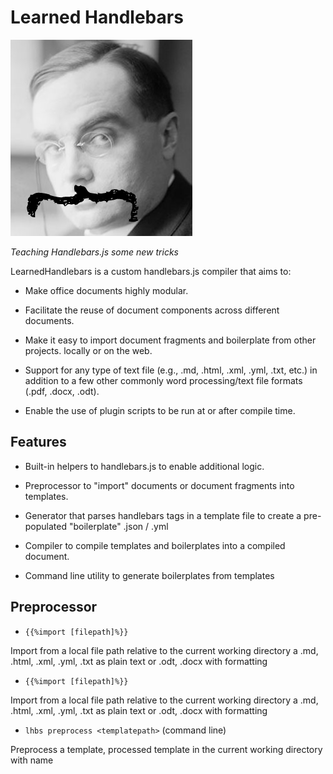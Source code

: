 # Learned Handlebars
![Alt text](lhbs_logo.png)

*Teaching Handlebars.js some new tricks*

LearnedHandlebars is a custom handlebars.js compiler that aims to:

- Make office documents highly modular.

- Facilitate the reuse of document components across different documents.

- Make it easy to import document fragments and boilerplate from other projects.
locally or on the web.

- Support for any type of text file (e.g., .md, .html, .xml, .yml, .txt, etc.) in addition to a few other commonly word processing/text file formats (.pdf, .docx, .odt).

- Enable the use of plugin scripts to be run at or after compile time.


## Features

- Built-in helpers to handlebars.js to enable additional logic.

- Preprocessor to "import" documents or document fragments into templates.

- Generator that parses handlebars tags in a template file to create a pre-populated "boilerplate" .json / .yml

- Compiler to compile templates and boilerplates into a compiled document.

- Command line utility to generate boilerplates from templates

## Preprocessor

- `{{%import [filepath]%}}`

Import from a local file path relative to the current working directory a .md, .html, .xml, .yml, .txt as plain text or .odt, .docx with formatting

- `{{%import [filepath]%}}`

Import from a local file path relative to the current working directory a .md, .html, .xml, .yml, .txt as plain text or .odt, .docx with formatting

- `lhbs preprocess <templatepath>` (command line)

Preprocess a template, processed template in the current working directory with name <template>-processed by default.


## Generator (from command line)

- `./lhbs.js generate <templatepath>`

Generate boilerplate.  By default the boilerplate will have same name as the template

##### Flags

- `-j, --json`

Create boilerplate as .json [default]

- `-y, --yaml`

Create boilerplate as .yaml

- `-i, --import <filepaths_separated_by_+>`

Pre-import boilerplates into the generated boilerplate.

##### Example

- `./lhbs.js generate template.html --import name.json+address.json`

Generates a boilerplate named template.json in the current working directory prepopulating
template.json with name.json and address.json, in that order.

## Compiler (from command line)

`lhbs compile <templatepath>`

Compile template to the current working directory with name <template>-compiled by default.

##### Flags

- `-i, --import <filepaths_separated_by_+>`

Filepaths to boilerplates to use

- `-o, --output <filepath>`

Filepath to output boilerplate to.

- `-p, --plugin <pluginpath>`

Plugins to execute with the compiled boilerplate

##### Example

- `./lhbs.js lhbs compile template.html --import name.json+address.json --output /path/to/output/output.html`

Generates a boilerplate named template.json in the current working directory prepopulating
template.json with name.json and address.json, in that order.

## Future / To-Do
- Build tool to quickly scaffold templates/boilerplate
